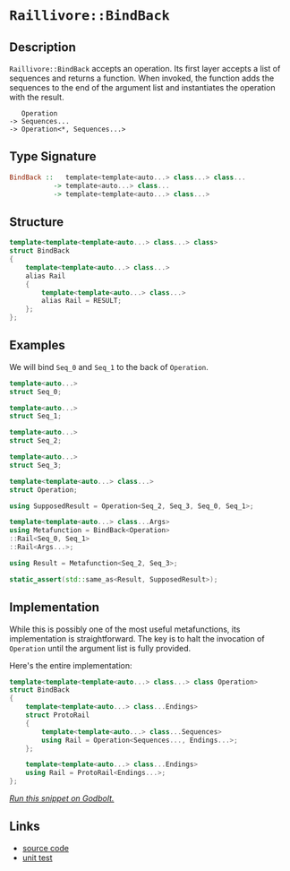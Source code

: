 <!-- Copyright 2024 Feng Mofan
SPDX-License-Identifier: Apache-2.0 -->

# `Raillivore::BindBack`

## Description

`Raillivore::BindBack` accepts an operation.
Its first layer accepts a list of sequences and returns a function.
When invoked, the function adds the sequences to the end of the argument list and instantiates the operation with the result.

<pre><code>   Operation
-> Sequences...
-> Operation&lt;*, Sequences...&gt;</code></pre>

## Type Signature

```Haskell
BindBack ::   template<template<auto...> class...> class... 
           -> template<auto...> class...
           -> template<template<auto...> class...>
```

## Structure

```C++
template<template<template<auto...> class...> class>
struct BindBack
{
    template<template<auto...> class...>
    alias Rail
    {
        template<template<auto...> class...>
        alias Rail = RESULT;
    };
};
```

## Examples

We will bind `Seq_0` and `Seq_1` to the back of `Operation`.

```C++
template<auto...>
struct Seq_0;

template<auto...>
struct Seq_1;

template<auto...>
struct Seq_2;

template<auto...>
struct Seq_3;

template<template<auto...> class...>
struct Operation;

using SupposedResult = Operation<Seq_2, Seq_3, Seq_0, Seq_1>;

template<template<auto...> class...Args>
using Metafunction = BindBack<Operation>
::Rail<Seq_0, Seq_1>
::Rail<Args...>;

using Result = Metafunction<Seq_2, Seq_3>;

static_assert(std::same_as<Result, SupposedResult>);
```

## Implementation

While this is possibly one of the most useful metafunctions, its implementation is straightforward. The key is to halt the invocation of `Operation` until the argument list is fully provided.

Here's the entire implementation:

```C++
template<template<template<auto...> class...> class Operation>
struct BindBack
{
    template<template<auto...> class...Endings>
    struct ProtoRail
    {
        template<template<auto...> class...Sequences>
        using Rail = Operation<Sequences..., Endings...>;
    };

    template<template<auto...> class...Endings>
    using Rail = ProtoRail<Endings...>;
};
```

[*Run this snippet on Godbolt.*](https://godbolt.org/#z:OYLghAFBqd5QCxAYwPYBMCmBRdBLAF1QCcAaPECAMzwBtMA7AQwFtMQByARg9KtQYEAysib0QXACx8BBAKoBnTAAUAHpwAMvAFYTStJg1DIApACYAQuYukl9ZATwDKjdAGFUtAK4sGEgJykrgAyeAyYAHI%2BAEaYxAGkAA6oCoRODB7evgnJqY4CoeFRLLHxXIF2mA7pQgRMxASZPn7ltpj2%2BQy19QSFkTFxCQp1DU3ZrcM9fcWlAQCUtqhexMjsHASYLIkGGyYAzG4bWzuY%2B4eb20y7B0xeRAB0j/vYANTIBgoKj/fPbx8KLwA8ok4ld0s8TBoAILDYheBwvCxhdAWJjIADWkKhJgA7FZoS9CS8jpdrudjldTjc7qhvr93kxPt9sAx8EYFBCCUTYfCCC9lMRUEQAEpMOhYokvXH4qGSyUkk5nBWUs63B5PPavBlMx5CTAARy8jFWHM1ErlhK8qSML1FdClewAIkCQcQwQIznrDcbMF9HqQXiy2cA/T8zXsZZLcY79jLzYTlWTE1S3GraRqtf9maywiHObKiVbc7axbQHc6BULUHbaGcg7nQxCI1jo7GW9CAPQAKh7vb7Hax3Z7ABVsEJh72B52%2BzOu1PsdDzHswu8vFgHW40AxVokCKbsO2ocnVTS6WboTyEV6APoaNuL6HH6nqsMHi8EOFXg3Xrj3hdHi5FWfdNXyxS8%2BRvMw/yxJ9U1PDMwI/XkXhvPZoMfQCVQOWC0zPTNGUbc8YSQhFgVBTp0KhIsbSELxElyTB0GFX0vFoPl9mdMi3Qog5IIDVD%2BO/DRBP1H8mzjDCKSTTCyVwjM/gI74oWIPMiOo4AXgAWUwOoqC8bdOnLRFkVRDEzi490GHzEAQBrT0hJEsSiJsuyDmUkM8Mo9TbRYtijO03T9OqD1eO/MxHLQ8MJOIsFkGvAi4gICBhnQGyFFYTB4tNNxmIUViCH4uiGKY3yCGeOZYw4BZaE4ABWXg/G4XhUE4NxrGsF4FCWFZMClMw9h4UgCE0KqFnREBaske4NEkLgcT2DRao0MwADYVrMAAODb9E4SReBYCQNGExqtFIFqOF4BQQGE4aOC0BY4FgGBEBAJYCESO5yEoNAtjoOIIgyzhVA2laAFoVskF5gGQZAXike4zF4RjCBIPBUq4GRBBEMR2CkTH5CUNQRtIXQMYAdzdRJOB4aq6oa4nzsBO4Pr5VAqBeYGwYhqGYbhqazBeCAPF%2B%2BhiD6ga5l4W77tICAkB%2BxI/rICgIAVpWQGAKRwpoNi4iuiBomJ6IwnqABPaneGN5hiFNwFom0KpbsGn62EEQEGFoc27t4LBoi8YBU1oWgrqa0gsBYQxgHEb2w7wYhHbwAA3X1icwVQqjuNZBrCDYapj2g8GiN0bY8LBiY/PADtD5PiGiFJMEdTZI4LowRoWKgDBDAA1PBMDJsjGsG/gsdEcQ8eHgmVHUGPSf0SOUHayx9ELq7IAWVBd3SEPQZSjjTEsawzFO1Aa%2BINGU7XtoOnSFxWTGFoglZaYBjKJIUjSAR770XIP4YZ%2BSkGBjSowUugjEaJ4ZoehgGdG6A0f%2BswgFgK/ogqYYR%2BgALKAsLqyxVgSFphweqpATrNU4BzEG4NIbQ1hvDAWEBcAozFkuLgkshptwWAgTATAsDxAgGNEAkg9j3H8HsHEkgZpmEkCtI6tUVqBDzntUgB0Br3BWlwFaG1/AbTUZNLgtVhErSIQzTgl1rqsO9g9Z6ctXrM0%2BirNWosAZsE4PUFgiccSgyYApG05R7hcGmkjfARAz7o3xtjMe0gJ6KCnsTXQ4UKZMCpk1fBhDiFnU4Ezd6dwXhsxeC4txHivEaR8X4jQgthaK1FuLMwLDpZVVlvLVAIs4hfVVo0ipgw8nuIZEYcoXBhI6w2MQfWhsY5WzNhbUgYybZ2wdg4CZLtGAEHdp7Ymvt/aB2DhM8Ozc1inXwPHaoycQ6nTThnDYEyc7tGJgXIuZtS67KlmfKug0a51yUI3CORgW6gHMXwTuCge59wHhMieYTcYRNkFEomM8QDhQMK3feVgl43NXrws6m8BDb13k6RFh9j6n3PqirB7QE7OAgK4ZBj90DwMAW/PI6RKU/06DS1%2B0CahIIgeMK%2BpLQGoKKC/KBHKsgP0mHAtBMxAFYO6rg5hO0CH0xjudXJxBXHuM8d0op/hfHTUFvQoJ4tmFSzYaQDhXDBhovkftEAewtUzRxHonE81JASIhhjVJ50TE3TbrLSxSA3osxafY/6gMOAuO5iwBQidYaJx8ScYYASGFoz0KC0e4L8ZQunqdXQexSDxMSTTOVKSjEcAySzbJ7Mw2QwjVGl4MatVxr5ELNpStxZ7Bqd6qxQblbfWbaLEAUb6LXjrdeBt8UVUQz4HQQZwyjYmxthMqZtt7aO3mY012SyPZez2ZgP2AcxCbNDtsr5DzY4HMcEc1O6dkCZwuYIK5%2BdC7F1Nvc8uTyJmvPrh85uuZvUdyYN3Xu/cQSD14CmnGEgIWCAzTE61c8EWLxsCi%2BA68MUMBDh2FKC8D6WCPs1AlWAiXcpAbfdwnKH4hHFQKjGTKGVke/u/ZllGMFQJJSA2B4DhUsevgIdjLLBU9EpaK3oTGEFSpwbjZJCrj6kMrS8at0bY2UmGLqwJJADXtvMewzh3DKD4IUQdMwWq9h7FqktWaR1jM4nUYYxVxjbCmNqXMPhkhapCNqhtVa/hJD%2BHmiIrgOa857CkyQi6Zj7r4MRjZ6ToXHMLBrqkZwkggA)

## Links

- [source code](../../../../conceptrodon/raillivore/bind_back.hpp)
- [unit test](../../../../tests/unit/raillivore/bind_back.test.hpp)
